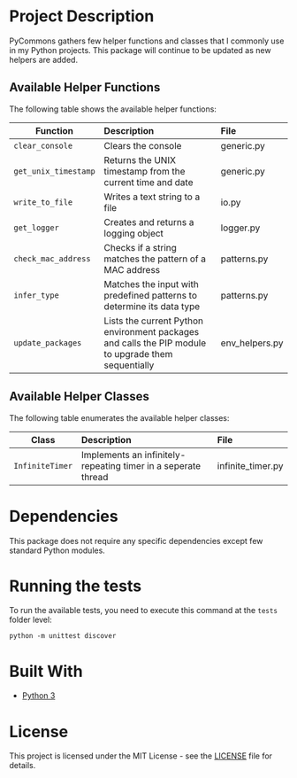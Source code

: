 # Project Description

PyCommons gathers few helper functions and classes that I commonly use in my Python projects. This package will continue to be updated as new helpers are added.

## Available Helper Functions

The following table shows the available helper functions:

| Function        | Description           | File  |
| ------------- |:-------------| :----- |
| `clear_console`      | Clears the console | generic.py |
| `get_unix_timestamp`      | Returns the UNIX timestamp from the current time and date| generic.py |
| `write_to_file`     | Writes a text string to a file      |   io.py |
| `get_logger` | Creates and returns a logging object     |    logger.py |
| `check_mac_address`      | Checks if a string matches the pattern of a MAC address | patterns.py |
| `infer_type`      | Matches the input with predefined patterns to determine its data type | patterns.py |
| `update_packages`      | Lists the current Python environment packages and calls the PIP module to upgrade them sequentially | env_helpers.py |

## Available Helper Classes

The following table enumerates the available helper classes:

| Class        | Description           | File  |
| ------------- |:-------------| :----- |
| `InfiniteTimer`      | Implements an infinitely-repeating timer in a seperate thread | infinite_timer.py |

# Dependencies

This package does not require any specific dependencies except few standard Python modules.

# Running the tests

To run the available tests, you need to execute this command at the `tests` folder level:

```
python -m unittest discover
```

# Built With

* [Python 3](https://www.python.org/)

# License

This project is licensed under the MIT License - see the [LICENSE](LICENSE) file for details.
